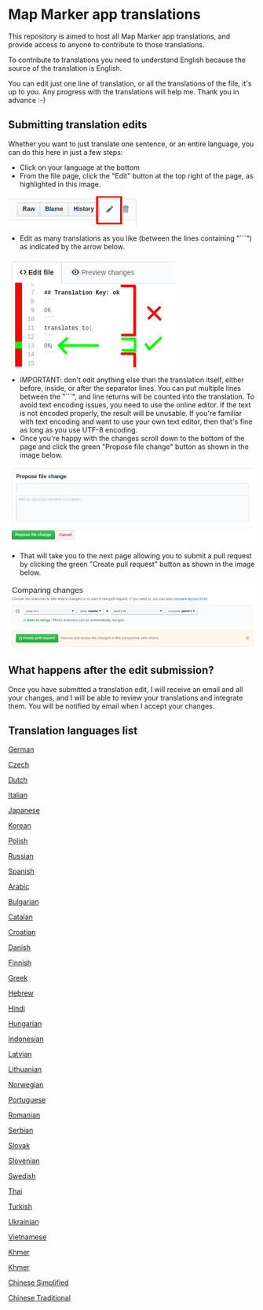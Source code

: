 # Map Marker app translations

This repository is aimed to host all Map Marker app translations, and provide access to anyone to contribute to those translations.

To contribute to translations you need to understand English because the source of the translation is English.

You can edit just one line of translation, or all the translations of the file, it's up to you. Any progress with the translations will help me. Thank you in advance :-)


## Submitting translation edits
Whether you want to just translate one sentence, or an entire language, you can do this here in just a few steps:
* Click on your language at the bottom
* From the file page, click the "Edit" button at the top right of the page, as highlighted in this image.

![](./images/edit_button.png)
* Edit as many translations as you like (between the lines containing "\`\`\`") as indicated by the arrow below.

![](./images/edit_text_hint.png)
* IMPORTANT: don't edit anything else than the translation itself, either before, inside, or after the separator lines. You can put multiple lines between the "\`\`\`", and line returns will be counted into the translation. To avoid text encoding issues, you need to use the online editor. If the text is not encoded properly, the result will be unusable. If you're familiar with text encoding and want to use your own text editor, then that's fine as long as you use UTF-8 encoding.
* Once you're happy with the changes scroll down to the bottom of the page and click the green "Propose file change" button as shown in the image below.

![](./images/propose_file_change.png)
* That will take you to the next page allowing you to submit a pull request by clicking the green "Create pull request" button as shown in the image below.

![](./images/compare_changes.png)


## What happens after the edit submission?

Once you have submitted a translation edit, I will receive an email and all your changes, and I will be able to review your translations and integrate them. You will be notified by email when I accept your changes.


## Translation languages list

[German](./translations/de_strings.md)

[Czech](./translations/cs_strings.md)

[Dutch](./translations/nl_strings.md)

[Italian](./translations/it_strings.md)

[Japanese](./translations/ja_strings.md)

[Korean](./translations/ko_strings.md)

[Polish](./translations/pl_strings.md)

[Russian](./translations/ru_strings.md)

[Spanish](./translations/es_strings.md)

[Arabic](./translations/ar_strings.md)

[Bulgarian](./translations/bg_strings.md)

[Catalan](./translations/ca_strings.md)

[Croatian](./translations/hr_strings.md)

[Danish](./translations/da_strings.md)

[Finnish](./translations/fi_strings.md)

[Greek](./translations/el_strings.md)

[Hebrew](./translations/iw_strings.md)

[Hindi](./translations/hi_strings.md)

[Hungarian](./translations/hu_strings.md)

[Indonesian](./translations/id_strings.md)

[Latvian](./translations/lv_strings.md)

[Lithuanian](./translations/lt_strings.md)

[Norwegian](./translations/no_strings.md)

[Portuguese](./translations/pt_strings.md)

[Romanian](./translations/ro_strings.md)

[Serbian](./translations/sr_strings.md)

[Slovak](./translations/sk_strings.md)

[Slovenian](./translations/sl_strings.md)

[Swedish](./translations/sv_strings.md)

[Thai](./translations/th_strings.md)

[Turkish](./translations/tr_strings.md)

[Ukrainian](./translations/uk_strings.md)

[Vietnamese](./translations/vi_strings.md)

[Khmer](./translations/km_strings.md)

[Khmer](./translations/km_strings.md)

[Chinese Simplified](./translations/zh-CN_strings.md)

[Chinese Traditional](./translations/zh-HK_strings.md)
